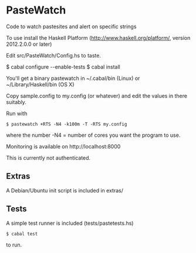 PasteWatch
==========


Code to watch pastesites and alert on specific strings

To use install the Haskell Platform (http://www.haskell.org/platform/, version 2012.2.0.0 or later)

Edit src/PasteWatch/Config.hs to taste.

$ cabal configure --enable-tests
$ cabal install

You'll get a binary pastewatch in ~/.cabal/bin (Linux) or ~/Library/Haskell/bin (OS X)

Copy sample.config to my.config (or whatever) and edit the values in there suitably.

Run with
```
$ pastewatch +RTS -N4 -k100m -T -RTS my.config
```
where the number -N4 = number of cores you want the program to use.

Monitoring is available on http://localhost:8000

This is currently not authenticated.

Extras
------

A Debian/Ubuntu init script is included in extras/

Tests
-----

A simple test runner is included (tests/pastetests.hs)
```
$ cabal test
```
to run.


